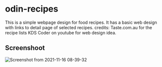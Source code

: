 # odin-recipes
This is a simple webpage design for food recipes. It has a basic web design with links to detail page of selected recipes.
credits: Taste.com.au for the recipe lists
         KDS Coder on youtube for web design idea.
## Screenshoot
![Screenshot from 2021-11-16 08-39-32](https://user-images.githubusercontent.com/84854612/141951717-125d2d63-e348-48ea-a769-2a2a65724442.png)

